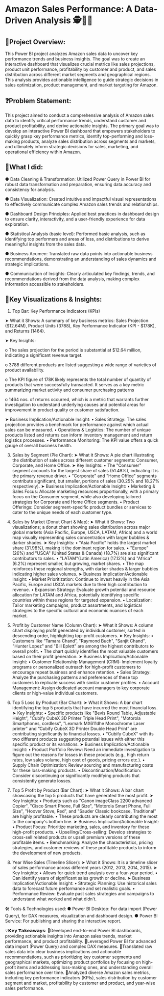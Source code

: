 # Amazon Sales Performance: A Data-Driven Analysis 🕵👨‍💻

## 🎯Project Overview:
This Power BI project analyzes Amazon sales data to uncover key performance trends and business insights. The goal was to create an interactive dashboard that visualizes crucial metrics like sales projections, product unit performance, profitability by customer and product, and sales distribution across different market segments and geographical regions. This analysis provides actionable intelligence to guide strategic decisions in sales optimization, product management, and market targeting for Amazon.
## ❓Problem Statement:
This project aimed to conduct a comprehensive analysis of Amazon sales data to identify critical performance trends, understand customer and product profitability, and derive actionable insights. The primary goal was to develop an interactive Power BI dashboard that empowers stakeholders to quickly grasp key performance metrics, identify top-performing and loss-making products, analyze sales distribution across segments and markets, and ultimately inform strategic decisions for sales, marketing, and operational efficiency within Amazon.
## 🔑What I did:

● Data Cleaning & Transformation: Utilized Power Query in Power BI for robust data transformation and preparation, ensuring data accuracy and consistency for analysis. 

● Data Visualization: Created intuitive and impactful visual representations to effectively communicate complex Amazon sales trends and relationships. 

● Dashboard Design Principles: Applied best practices in dashboard design to ensure clarity, interactivity, and a user-friendly experience for data exploration. 

● Statistical Analysis (basic level): Performed basic analysis, such as identifying top performers and areas of loss, and distributions to derive meaningful insights from the sales data. 

● Business Acumen: Translated raw data points into actionable business recommendations, demonstrating an understanding of sales dynamics and strategic implications. 

● Communication of Insights: Clearly articulated key findings, trends, and recommendations derived from the data analysis, making complex information accessible to stakeholders.

## 🔎Key Visualizations & Insights:
1.	Top Bar: Key Performance Indicators (KPIs)

➤ What it Shows: A summary of key business metrics: Sales Projection ($12.64M), Product Units (3788), Key Performance Indicator (KPI - $178K), and Returns (1464).

➤ Key Insights:

o	The sales projection for the period is substantial at $12.64 million, indicating a significant revenue target.

o	3788 different  products are listed suggesting a wide range of varieties of product availability. 

o	The KPI figure of 178K likely represents the total number of quantity of products that were successfully transacted. It serves as a key metric summarizing market activity and consumer purchasing patterns 

o	1464 nos. of returns occurred, which is a metric that warrants further investigation to understand underlying causes and potential areas for improvement in product quality or customer satisfaction. 

➤ Business Implication/Actionable Insight: 
•  Sales Strategy: The sales projection provides a benchmark for performance against which actual sales can be measured. 
•  Operations & Logistics: The number of unique products listed and returns can inform inventory management and return logistics processes. 
•  Performance Monitoring: The KPI value offers a quick gauge of overall business health.

3.	Sales by Segment (Pie Chart):
➤ What it Shows: A pie chart illustrating the distribution of sales across different customer segments: Consumer, Corporate, and Home Office. 
➤ Key Insights:
•	The "Consumer" segment accounts for the largest share of sales (51.48%), indicating it is the primary revenue driver.
•	"Corporate" and "Home Office" segments contribute significant, but smaller, portions of sales (30.25% and 18.27% respectively). 
➤ Business Implication/Actionable Insight:
•	Marketing & Sales Focus: Allocate marketing resources proportionally, with a primary focus on the Consumer segment, while also developing tailored strategies for Corporate and Home Office segments.
•	Product Offerings: Consider segment-specific product bundles or services to cater to the unique needs of each customer type.

4.	Sales by Market (Donut Chart & Map):
➤ What it Shows: Two visualizations; a donut chart showing sales distribution across major global markets (Asia Pacific, Europe, USCA, LATAM, Africa) and a world map visually representing sales concentration with larger bubbles & darker shades.
➤ Key Insights:
•	"Asia Pacific" holds the largest market share (31.98%), making it the dominant region for sales.
•	"Europe" (26%) and "USCA" (United States & Canada) (18.7%) are also significant contributors to sales.
•	"LATAM"(Latin America) (17.12%) and "Africa" (6.2%) represent smaller, but growing, market shares.
•	The map reinforces these regional strengths, with darker shades & larger bubbles indicating higher sales volumes. 
➤ Business Implication/Actionable Insight:
•	Market Prioritization: Continue to invest heavily in the Asia Pacific, Europe and USCA markets due to their high contribution to revenue.
•	Expansion Strategy: Evaluate growth potential and resource allocation for LATAM and Africa, potentially identifying specific countries within these regions for targeted expansion.
•	Localization: Tailor marketing campaigns, product assortments, and logistical strategies to the specific cultural and economic nuances of each market.

5.	Profit by Customer Name (Column Chart):
➤ What it Shows: A column chart displaying profit generated by individual customer, sorted in descending order, highlighting top-profit customers. 
➤ Key Insights:
•	Customers like “Tamara Chand”, "Raymond Buch", "Sanjit Chand", "Hunter Lopez" and "Bill Eplett" are among the highest contributors to overall profit.
•	The chart quickly identifies the most valuable customers based on their profit generation. 
➤ Business Implication/Actionable Insight:
•	Customer Relationship Management (CRM): Implement loyalty programs or personalized outreach for high-profit customers to encourage repeat business and enhance retention.
•	Sales Strategy: Analyze the purchasing patterns and preferences of these top customers to replicate success with similar customer profiles.
•	Account Management: Assign dedicated account managers to key corporate clients or high-value individual customers.

6.	Top 5 Loss by Product (Bar Chart):
➤ What it Shows: A bar chart identifying the top 5 products that have incurred the most financial loss. 
➤ Key Insights:
•	Specific products like "Bevis Round Table, Adjustable Height", "Cubify CubeX 3D Printer Triple Head Print", "Motorola Smartphones, cordless", "Lexmark MX611dhe Monochrome Laser printer" and “Cubify CubeX 3D Printer Double Head Print” are contributing significantly to financial losses.
•	"Cubify CubeX" with its two different products suggesting potential issues with either this specific product or its variations. 
➤ Business Implication/Actionable Insight:
•	Product Portfolio Review: Need an immediate investigation to figure out the reasons for losses in these products (e.g., high return rates, low sales volume, high cost of goods, pricing errors etc.).
•	Supply Chain Optimization: Review sourcing and manufacturing costs for these loss-making products.
•	Discontinuation/Modification: Consider discontinuing or significantly modifying products that consistently generate losses.

7.	Top 5 Profit by Product (Bar Chart):
➤ What it Shows: A bar chart showcasing the top 5 products that have generated the most profit. 
➤ Key Insights:
•	Products such as "Canon imageClass 2200 advanced Copier", "Cisco Smart Phone, Full Size", "Motorola Smart Phone, Full Size", "Hoover Stove, Red", and "Sauder Classic bookcase, Traditional" are highly profitable.
•	These products are clearly contributing the most to the company's bottom line. 
➤ Business Implication/Actionable Insight:
•	Product Focus: Prioritize marketing, sales, and inventory for these high-profit products.
•	Upselling/Cross-selling: Develop strategies to cross-sell related products or upsell premium versions of these profitable items.
•	Benchmarking: Analyze the characteristics, pricing strategies, and customer reviews of these profitable products to inform the development of new products.

8.	Year Wise Sales (Timeline Slicer): 
➤ What it Shows: It is a timeline slicer of sales performance across different years (2012, 2013, 2014, 2015). 
➤ Key Insights:
•	Allows for quick trend analysis over a four-year period.
•	Can identify years of significant sales growth or decline. 
➤ Business Implication/Actionable Insight:
•	Strategic Planning: Use historical sales data to forecast future performance and set realistic goals.
•	Performance Review: Evaluate past sales strategies and campaigns to understand what worked and what didn't.

🛠 Tools & Technologies used:
● Power BI Desktop: For data import (Power Query), for DAX measures, visualization and dashboard design. 
● Power BI Service: For publishing and sharing the interactive report.

💡𝗞𝗲𝘆 𝗧𝗮𝗸𝗲𝗮𝘄𝗮𝘆𝘀:
📍Developed end-to-end Power BI dashboards, providing actionable insights into Amazon sales trends, market performance, and product profitability. 
📍Leveraged Power BI for advanced data import (Power Query) and complex DAX measures. 
📍Translated raw sales data into clear business implications and actionable recommendations, such as prioritizing key customer segments and geographical markets, optimizing product portfolios by focusing on high-profit items and addressing loss-making ones, and understanding overall sales performance over time. 
📍Analyzed diverse Amazon sales metrics, including key performance indicators (KPIs), sales distribution by customer segment and market, profitability by customer and product, and year-wise sales performance.






